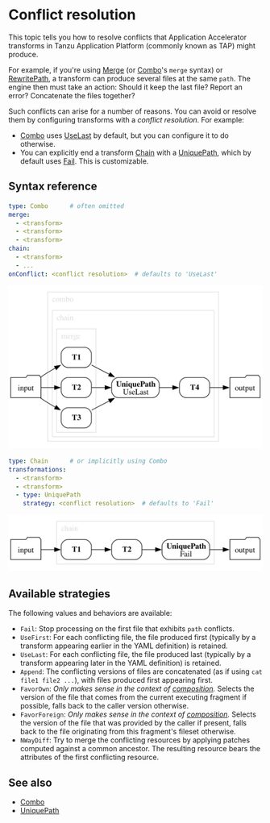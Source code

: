 # Conflict resolution

This topic tells you how to resolve conflicts that Application Accelerator transforms in Tanzu Application Platform (commonly known as TAP) might produce.

For example, if you're using [Merge](merge.md) (or [Combo](combo.md)'s `merge` syntax) or
[RewritePath](rewrite-path.md), a transform can produce several files at the same `path`.
The engine then must take an action: Should it keep the last file?
Report an error? Concatenate the files together?

Such conflicts can arise for a number of reasons.
You can avoid or resolve them by configuring transforms with a _conflict resolution_. For example:

- [Combo](combo.md) uses [UseLast](#available-strategies) by default, but you can configure it to do otherwise.
- You can explicitly end a transform [Chain](chain.md) with a [UniquePath](unique-path.md), which
by default uses [Fail](#available-strategies). This is customizable.

## <a id="syntax-ref"></a>Syntax reference

```yaml
type: Combo      # often omitted
merge:
  - <transform>
  - <transform>
  - <transform>
chain:
  - <transform>
  - ...
onConflict: <conflict resolution>  # defaults to 'UseLast'
```
![image](conflict-resolution1.svg)

```yaml
type: Chain      # or implicitly using Combo
transformations:
  - <transform>
  - <transform>
  - type: UniquePath
    strategy: <conflict resolution>  # defaults to 'Fail'
```
![image](conflict-resolution2.svg)

## <a name="available-strategies"></a>Available strategies

The following values and behaviors are available:

- `Fail`: Stop processing on the first file that exhibits `path` conflicts.
- `UseFirst`: For each conflicting file, the file produced first
  (typically by a transform appearing earlier in the YAML definition) is retained.
- `UseLast`: For each conflicting file, the file produced last
  (typically by a transform appearing later in the YAML definition) is retained.
- `Append`: The conflicting versions of files are concatenated (as if using `cat file1 file2 ...`), with files produced
first appearing first.
- `FavorOwn`: _Only makes sense in the context of [composition](../composition.md)._
  Selects the version of the file that comes from the current executing fragment if possible,
  falls back to the caller version otherwise.
- `FavorForeign`: _Only makes sense in the context of [composition](../composition.md)._
  Selects the version of the file that was provided by the caller if present, falls
  back to the file originating from this fragment's fileset otherwise.
- `NWayDiff`: Try to merge the conflicting resources by applying patches computed against a
  common ancestor. The resulting resource bears the attributes of the first
  conflicting resource.

## See also

- [Combo](combo.md)
- [UniquePath](unique-path.md)
